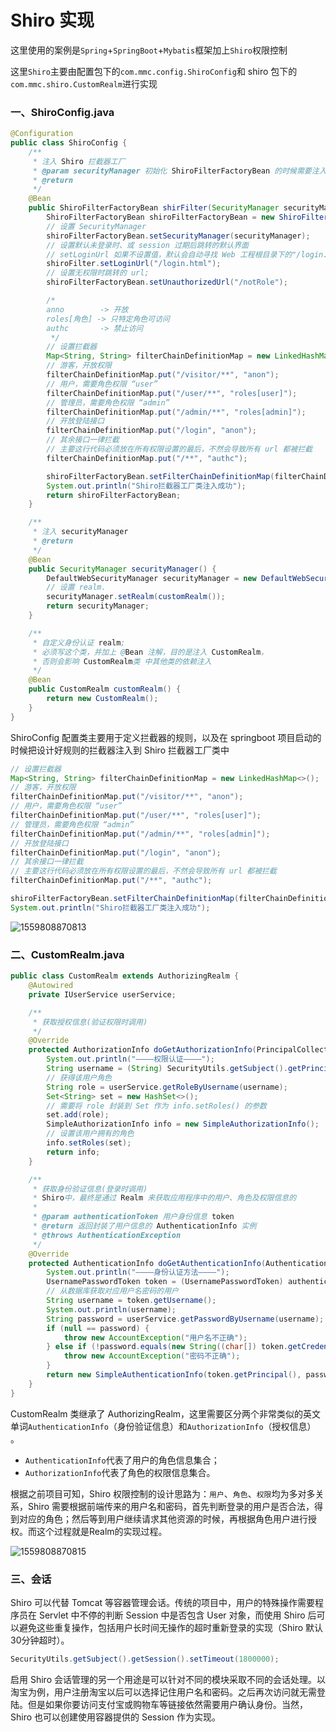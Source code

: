# Shiro 实现

这里使用的案例是`Spring`+`SpringBoot`+`Mybatis`框架加上`Shiro`权限控制

这里`Shiro`主要由配置包下的`com.mmc.config.ShiroConfig`和 shiro 包下的`com.mmc.shiro.CustomRealm`进行实现

### 一、ShiroConfig.java

````java
@Configuration
public class ShiroConfig {
    /**
     * 注入 Shiro 拦截器工厂
     * @param securityManager 初始化 ShiroFilterFactoryBean 的时候需要注入 SecurityManager
     * @return
     */
    @Bean
    public ShiroFilterFactoryBean shirFilter(SecurityManager securityManager) {
        ShiroFilterFactoryBean shiroFilterFactoryBean = new ShiroFilterFactoryBean();
        // 设置 SecurityManager
        shiroFilterFactoryBean.setSecurityManager(securityManager);
        // 设置默认未登录时、或 session 过期后跳转的默认界面
        // setLoginUrl 如果不设置值，默认会自动寻找 Web 工程根目录下的"/login.jsp"页面 或 "/login" 映射
        shiroFilter.setLoginUrl("/login.html");
        // 设置无权限时跳转的 url;
        shiroFilterFactoryBean.setUnauthorizedUrl("/notRole");

        /*
        anno        -> 开放
        roles[角色] -> 只特定角色可访问
        authc       -> 禁止访问
         */
        // 设置拦截器
        Map<String, String> filterChainDefinitionMap = new LinkedHashMap<>();
        // 游客，开放权限
        filterChainDefinitionMap.put("/visitor/**", "anon");
        // 用户，需要角色权限 “user”
        filterChainDefinitionMap.put("/user/**", "roles[user]");
        // 管理员，需要角色权限 “admin”
        filterChainDefinitionMap.put("/admin/**", "roles[admin]");
        // 开放登陆接口
        filterChainDefinitionMap.put("/login", "anon");
        // 其余接口一律拦截
        // 主要这行代码必须放在所有权限设置的最后，不然会导致所有 url 都被拦截
        filterChainDefinitionMap.put("/**", "authc");

        shiroFilterFactoryBean.setFilterChainDefinitionMap(filterChainDefinitionMap);
        System.out.println("Shiro拦截器工厂类注入成功");
        return shiroFilterFactoryBean;
    }

    /**
     * 注入 securityManager
     * @return
     */
    @Bean
    public SecurityManager securityManager() {
        DefaultWebSecurityManager securityManager = new DefaultWebSecurityManager();
        // 设置 realm.
        securityManager.setRealm(customRealm());
        return securityManager;
    }

    /**
     * 自定义身份认证 realm;
     * 必须写这个类，并加上 @Bean 注解，目的是注入 CustomRealm，
     * 否则会影响 CustomRealm类 中其他类的依赖注入
     */
    @Bean
    public CustomRealm customRealm() {
        return new CustomRealm();
    }
}
````

ShiroConfig 配置类主要用于定义拦截器的规则，以及在 springboot 项目启动的时候把设计好规则的拦截器注入到 Shiro 拦截器工厂类中

````java
// 设置拦截器
Map<String, String> filterChainDefinitionMap = new LinkedHashMap<>();
// 游客，开放权限
filterChainDefinitionMap.put("/visitor/**", "anon");
// 用户，需要角色权限 “user”
filterChainDefinitionMap.put("/user/**", "roles[user]");
// 管理员，需要角色权限 “admin”
filterChainDefinitionMap.put("/admin/**", "roles[admin]");
// 开放登陆接口
filterChainDefinitionMap.put("/login", "anon");
// 其余接口一律拦截
// 主要这行代码必须放在所有权限设置的最后，不然会导致所有 url 都被拦截
filterChainDefinitionMap.put("/**", "authc");

shiroFilterFactoryBean.setFilterChainDefinitionMap(filterChainDefinitionMap);
System.out.println("Shiro拦截器工厂类注入成功");
````

![1559808870813](D:/GitBook/About_Java/Shiro/assets/1559808870813.png)

### 二、CustomRealm.java

````java
public class CustomRealm extends AuthorizingRealm {
    @Autowired
    private IUserService userService;

    /**
     * 获取授权信息(验证权限时调用)
     */
    @Override
    protected AuthorizationInfo doGetAuthorizationInfo(PrincipalCollection principalCollection) {
        System.out.println("————权限认证————");
        String username = (String) SecurityUtils.getSubject().getPrincipal();
        // 获得该用户角色
        String role = userService.getRoleByUsername(username);
        Set<String> set = new HashSet<>();
        // 需要将 role 封装到 Set 作为 info.setRoles() 的参数
        set.add(role);
        SimpleAuthorizationInfo info = new SimpleAuthorizationInfo();
        // 设置该用户拥有的角色
        info.setRoles(set);
        return info;
    }

    /**
     * 获取身份验证信息(登录时调用)
     * Shiro中，最终是通过 Realm 来获取应用程序中的用户、角色及权限信息的
     *
     * @param authenticationToken 用户身份信息 token
     * @return 返回封装了用户信息的 AuthenticationInfo 实例
     * @throws AuthenticationException
     */
    @Override
    protected AuthenticationInfo doGetAuthenticationInfo(AuthenticationToken authenticationToken) throws AuthenticationException {
        System.out.println("————身份认证方法————");
        UsernamePasswordToken token = (UsernamePasswordToken) authenticationToken;
        // 从数据库获取对应用户名密码的用户
        String username = token.getUsername();
        System.out.println(username);
        String password = userService.getPasswordByUsername(username);
        if (null == password) {
            throw new AccountException("用户名不正确");
        } else if (!password.equals(new String((char[]) token.getCredentials()))) {
            throw new AccountException("密码不正确");
        }
        return new SimpleAuthenticationInfo(token.getPrincipal(), password, getName());
    }
}
````

CustomRealm 类继承了 AuthorizingRealm，这里需要区分两个非常类似的英文单词`AuthenticationInfo`（身份验证信息）和`AuthorizationInfo`（授权信息） 。

* `AuthenticationInfo`代表了用户的角色信息集合；
* `AuthorizationInfo`代表了角色的权限信息集合。

根据之前项目可知，Shiro 权限控制的设计思路为：`用户`、`角色`、`权限`均为多对多关系，Shiro 需要根据前端传来的用户名和密码，首先判断登录的用户是否合法，得到对应的角色；然后等到用户继续请求其他资源的时候，再根据角色用户进行授权。而这个过程就是Realm的实现过程。

![1559808870815](D:/GitBook/About_Java/Shiro/assets/1559808870815.png)

### 三、会话

Shiro 可以代替 Tomcat 等容器管理会话。传统的项目中，用户的特殊操作需要程序员在 Servlet 中不停的判断 Session 中是否包含 User 对象，而使用 Shiro 后可以避免这些重复操作，包括用户长时间无操作的超时重新登录的实现（Shiro 默认30分钟超时）。

````java
SecurityUtils.getSubject().getSession().setTimeout(1800000);
````

启用 Shiro 会话管理的另一个用途是可以针对不同的模块采取不同的会话处理。以淘宝为例，用户注册淘宝以后可以选择记住用户名和密码。之后再次访问就无需登陆。但是如果你要访问支付宝或购物车等链接依然需要用户确认身份。当然， Shiro 也可以创建使用容器提供的 Session 作为实现。

